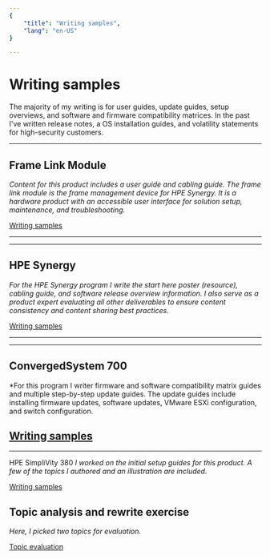 ```yaml
---
{
    "title": "Writing samples",
    "lang": "en-US"
}

---
```


# Writing samples

The majority of my writing is for user guides, update guides, setup overviews, and software and firmware compatibility matrices. In the past I've written release notes, a OS installation guides, and volatility statements for high-security customers.

------
## Frame Link Module
*Content for this product includes a user guide and cabling guide. The frame link module is the frame management device for HPE Synergy. It is a hardware product with an accessible user interface for solution setup, maintenance, and troubleshooting.*

[Writing samples](framelinkmodule.html)

------
------
## HPE Synergy

*For the HPE Synergy program I write the start here poster (resource), cabling guide, and software release overview information. I also serve as a product expert evaluating all other deliverables to ensure content consistency and content sharing best practices.* 

[Writing samples](synergy.html)

------
------
## ConvergedSystem 700

*For this program I writer firmware and software compatibility matrix guides and multiple step-by-step update guides. The update guides include installing firmware updates, software updates, VMware ESXi configuration, and switch configuration. 

[Writing samples](cs700.html)
------
------
HPE SimpliVity 380
*I worked on the initial setup guides for this product. A few of the topics I authored and an illustration are included.*

[Writing samples](simplivity380.html)

## Topic analysis and rewrite exercise

*Here, I picked two topics for evaluation.* 

[Topic evaluation](topicevaluation.html)



